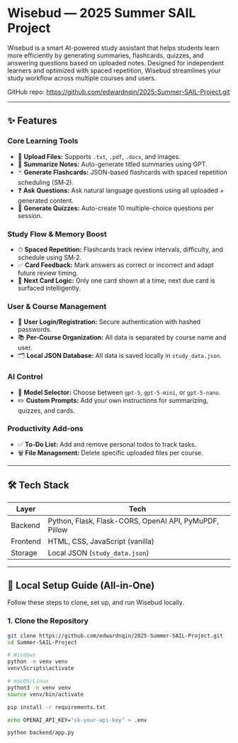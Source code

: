 # Wisebud — 2025 Summer SAIL Project

Wisebud is a smart AI-powered study assistant that helps students learn more efficiently by generating summaries, flashcards, quizzes, and answering questions based on uploaded notes. Designed for independent learners and optimized with spaced repetition, Wisebud streamlines your study workflow across multiple courses and users.

GitHub repo: https://github.com/edwardnqin/2025-Summer-SAIL-Project.git

---

## ✨ Features

### Core Learning Tools

- 📄 **Upload Files:** Supports `.txt`, `.pdf`, `.docx`, and images.
- 🧠 **Summarize Notes:** Auto-generate titled summaries using GPT.
- 🃏 **Generate Flashcards:** JSON-based flashcards with spaced repetition scheduling (SM‑2).
- ❓ **Ask Questions:** Ask natural language questions using all uploaded + generated content.
- 📝 **Generate Quizzes:** Auto-create 10 multiple-choice questions per session.

### Study Flow & Memory Boost

- ⏱ **Spaced Repetition:** Flashcards track review intervals, difficulty, and schedule using SM‑2.
- ✅ **Card Feedback:** Mark answers as correct or incorrect and adapt future review timing.
- 🔄 **Next Card Logic:** Only one card shown at a time; next due card is surfaced intelligently.

### User & Course Management

- 👤 **User Login/Registration:** Secure authentication with hashed passwords.
- 📚 **Per-Course Organization:** All data is separated by course name and user.
- 🗂 **Local JSON Database:** All data is saved locally in `study_data.json`.

### AI Control

- 🔄 **Model Selector:** Choose between `gpt-5`, `gpt-5-mini`, or `gpt-5-nano`.
- ✏️ **Custom Prompts:** Add your own instructions for summarizing, quizzes, and cards.

### Productivity Add-ons

- ✅ **To-Do List:** Add and remove personal todos to track tasks.
- 🗑️ **File Management:** Delete specific uploaded files per course.

---

## 🛠 Tech Stack

| Layer     | Tech                                                   |
| --------- | ------------------------------------------------------ |
| Backend   | Python, Flask, Flask-CORS, OpenAI API, PyMuPDF, Pillow |
| Frontend  | HTML, CSS, JavaScript (vanilla)                        |
| Storage   | Local JSON (`study_data.json`)                         |

---

## 🚀 Local Setup Guide (All-in-One)

Follow these steps to clone, set up, and run Wisebud locally.

### 1. Clone the Repository

```bash
git clone https://github.com/edwardnqin/2025-Summer-SAIL-Project.git
cd Summer-SAIL-Project

# Windows
python -m venv venv
venv\Scripts\activate

# macOS/Linux
python3 -m venv venv
source venv/bin/activate

pip install -r requirements.txt

echo OPENAI_API_KEY="sk-your-api-key" > .env

python backend/app.py

